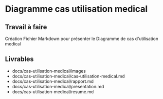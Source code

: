 # Diagramme cas utilisation medical

## Travail à faire 
 Création Fichier Markdown pour présenter le
 Diagramme de cas d'utilisation medical
  
## Livrables

- docs/cas-utilisation-medical/images
- docs/cas-utilisation-medical/cas-utilisation-medical.md
- docs/cas-utilisation-medical/rapport.md
- docs/cas-utilisation-medical/presentation.md
- docs/cas-utilisation-medical/resume.md
